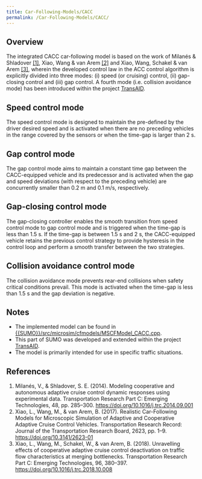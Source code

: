 ```yaml
---
title: Car-Following-Models/CACC
permalink: /Car-Following-Models/CACC/
---
```


## Overview

The integrated CACC car-following model is based on the work of Milanés
& Shladover [\[1\]](#references), Xiao, Wang & van Arem [\[2\]](#references) and Xiao, Wang, Schakel &
van Arem [\[3\]](#references), wherein the developed control law in the ACC control
algorithm is explicitly divided into three modes: (i) speed (or
cruising) control, (ii) gap-closing control and (iii) gap control. A
fourth mode (i.e. collision avoidance mode) has been introduced within
the project [TransAID](https://www.transaid.eu).

## Speed control mode

The speed control mode is designed to maintain the pre-defined by the
driver desired speed and is activated when there are no preceding
vehicles in the range covered by the sensors or when the time-gap is
larger than 2 s.

## Gap control mode

The gap control mode aims to maintain a constant time gap between the
CACC-equipped vehicle and its predecessor and is activated when the gap
and speed deviations (with respect to the preceding vehicle) are
concurrently smaller than 0.2 m and 0.1 m/s, respectively.

## Gap-closing control mode

The gap-closing controller enables the smooth transition from speed
control mode to gap control mode and is triggered when the time-gap is
less than 1.5 s. If the time-gap is between 1.5 s and 2 s, the
CACC-equipped vehicle retains the previous control strategy to provide
hysteresis in the control loop and perform a smooth transfer between the
two strategies.

## Collision avoidance control mode

The collision avoidance mode prevents rear-end collisions when safety
critical conditions prevail. This mode is activated when the time-gap is
less than 1.5 s and the gap deviation is negative.

## Notes

- The implemented model can be found in [{{SUMO}}/src/microsim/cfmodels/MSCFModel_CACC.cpp]({{Source}}src/microsim/cfmodels/MSCFModel_CACC.cpp).
- This part of SUMO was developed and extended within the project
  [TransAID](https://www.transaid.eu).
- The model is primarily intended for use in specific traffic
  situations.

## References

1.  Milanés, V., & Shladover, S. E. (2014). Modeling cooperative and
    autonomous adaptive cruise control dynamic responses using
    experimental data. Transportation Research Part C: Emerging
    Technologies, 48, pp. 285–300.
    <https://doi.org/10.1016/j.trc.2014.09.001>
2.  Xiao, L., Wang, M., & van Arem, B. (2017). Realistic Car-Following
    Models for Microscopic Simulation of Adaptive and Cooperative
    Adaptive Cruise Control Vehicles. Transportation Research Record:
    Journal of the Transportation Research Board, 2623, pp. 1–9.
    <https://doi.org/10.3141/2623-01>
3.  Xiao, L., Wang, M., Schakel, W., & van Arem, B. (2018). Unravelling
    effects of cooperative adaptive cruise control deactivation on
    traffic flow characteristics at merging bottlenecks. Transportation
    Research Part C: Emerging Technologies, 96, 380–397.
    <https://doi.org/10.1016/j.trc.2018.10.008>